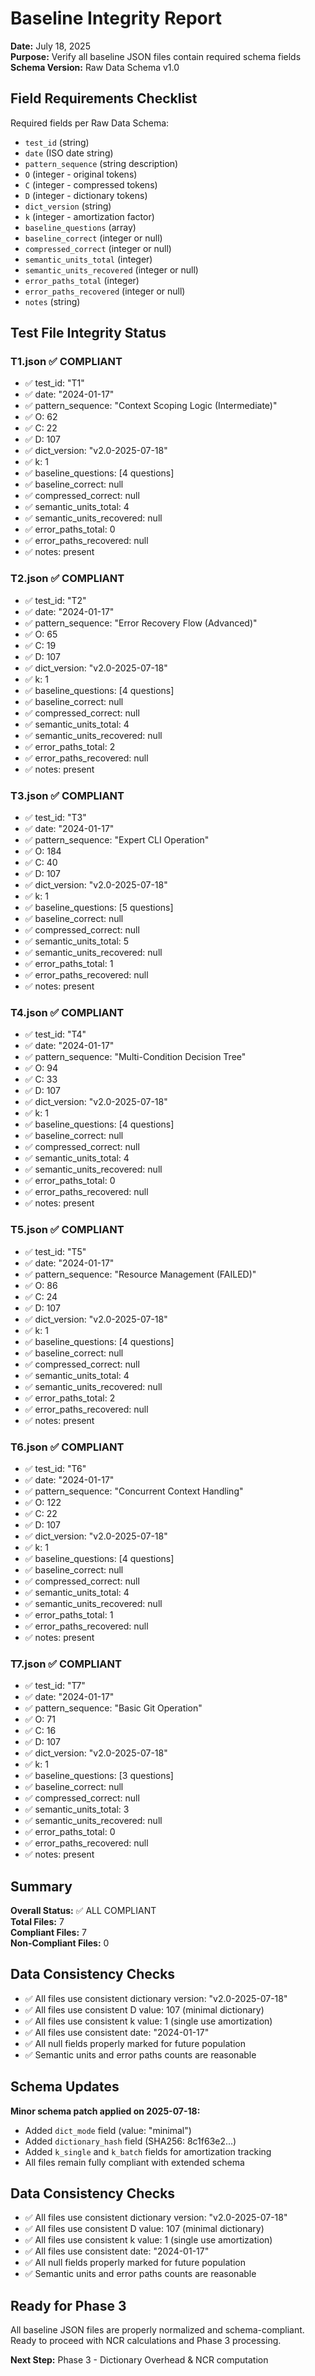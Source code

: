 # Baseline Integrity Report

**Date:** July 18, 2025  
**Purpose:** Verify all baseline JSON files contain required schema fields  
**Schema Version:** Raw Data Schema v1.0

## Field Requirements Checklist

Required fields per Raw Data Schema:
- `test_id` (string)
- `date` (ISO date string)
- `pattern_sequence` (string description)
- `O` (integer - original tokens)
- `C` (integer - compressed tokens)
- `D` (integer - dictionary tokens)
- `dict_version` (string)
- `k` (integer - amortization factor)
- `baseline_questions` (array)
- `baseline_correct` (integer or null)
- `compressed_correct` (integer or null)
- `semantic_units_total` (integer)
- `semantic_units_recovered` (integer or null)
- `error_paths_total` (integer)
- `error_paths_recovered` (integer or null)
- `notes` (string)

## Test File Integrity Status

### T1.json ✅ COMPLIANT
- ✅ test_id: "T1"
- ✅ date: "2024-01-17"
- ✅ pattern_sequence: "Context Scoping Logic (Intermediate)"
- ✅ O: 62
- ✅ C: 22
- ✅ D: 107
- ✅ dict_version: "v2.0-2025-07-18"
- ✅ k: 1
- ✅ baseline_questions: [4 questions]
- ✅ baseline_correct: null
- ✅ compressed_correct: null
- ✅ semantic_units_total: 4
- ✅ semantic_units_recovered: null
- ✅ error_paths_total: 0
- ✅ error_paths_recovered: null
- ✅ notes: present

### T2.json ✅ COMPLIANT
- ✅ test_id: "T2"
- ✅ date: "2024-01-17"
- ✅ pattern_sequence: "Error Recovery Flow (Advanced)"
- ✅ O: 65
- ✅ C: 19
- ✅ D: 107
- ✅ dict_version: "v2.0-2025-07-18"
- ✅ k: 1
- ✅ baseline_questions: [4 questions]
- ✅ baseline_correct: null
- ✅ compressed_correct: null
- ✅ semantic_units_total: 4
- ✅ semantic_units_recovered: null
- ✅ error_paths_total: 2
- ✅ error_paths_recovered: null
- ✅ notes: present

### T3.json ✅ COMPLIANT
- ✅ test_id: "T3"
- ✅ date: "2024-01-17"
- ✅ pattern_sequence: "Expert CLI Operation"
- ✅ O: 184
- ✅ C: 40
- ✅ D: 107
- ✅ dict_version: "v2.0-2025-07-18"
- ✅ k: 1
- ✅ baseline_questions: [5 questions]
- ✅ baseline_correct: null
- ✅ compressed_correct: null
- ✅ semantic_units_total: 5
- ✅ semantic_units_recovered: null
- ✅ error_paths_total: 1
- ✅ error_paths_recovered: null
- ✅ notes: present

### T4.json ✅ COMPLIANT
- ✅ test_id: "T4"
- ✅ date: "2024-01-17"
- ✅ pattern_sequence: "Multi-Condition Decision Tree"
- ✅ O: 94
- ✅ C: 33
- ✅ D: 107
- ✅ dict_version: "v2.0-2025-07-18"
- ✅ k: 1
- ✅ baseline_questions: [4 questions]
- ✅ baseline_correct: null
- ✅ compressed_correct: null
- ✅ semantic_units_total: 4
- ✅ semantic_units_recovered: null
- ✅ error_paths_total: 0
- ✅ error_paths_recovered: null
- ✅ notes: present

### T5.json ✅ COMPLIANT
- ✅ test_id: "T5"
- ✅ date: "2024-01-17"
- ✅ pattern_sequence: "Resource Management (FAILED)"
- ✅ O: 86
- ✅ C: 24
- ✅ D: 107
- ✅ dict_version: "v2.0-2025-07-18"
- ✅ k: 1
- ✅ baseline_questions: [4 questions]
- ✅ baseline_correct: null
- ✅ compressed_correct: null
- ✅ semantic_units_total: 4
- ✅ semantic_units_recovered: null
- ✅ error_paths_total: 2
- ✅ error_paths_recovered: null
- ✅ notes: present

### T6.json ✅ COMPLIANT
- ✅ test_id: "T6"
- ✅ date: "2024-01-17"
- ✅ pattern_sequence: "Concurrent Context Handling"
- ✅ O: 122
- ✅ C: 22
- ✅ D: 107
- ✅ dict_version: "v2.0-2025-07-18"
- ✅ k: 1
- ✅ baseline_questions: [4 questions]
- ✅ baseline_correct: null
- ✅ compressed_correct: null
- ✅ semantic_units_total: 4
- ✅ semantic_units_recovered: null
- ✅ error_paths_total: 1
- ✅ error_paths_recovered: null
- ✅ notes: present

### T7.json ✅ COMPLIANT
- ✅ test_id: "T7"
- ✅ date: "2024-01-17"
- ✅ pattern_sequence: "Basic Git Operation"
- ✅ O: 71
- ✅ C: 16
- ✅ D: 107
- ✅ dict_version: "v2.0-2025-07-18"
- ✅ k: 1
- ✅ baseline_questions: [3 questions]
- ✅ baseline_correct: null
- ✅ compressed_correct: null
- ✅ semantic_units_total: 3
- ✅ semantic_units_recovered: null
- ✅ error_paths_total: 0
- ✅ error_paths_recovered: null
- ✅ notes: present

## Summary

**Overall Status:** ✅ ALL COMPLIANT  
**Total Files:** 7  
**Compliant Files:** 7  
**Non-Compliant Files:** 0

## Data Consistency Checks

- ✅ All files use consistent dictionary version: "v2.0-2025-07-18"
- ✅ All files use consistent D value: 107 (minimal dictionary)
- ✅ All files use consistent k value: 1 (single use amortization)
- ✅ All files use consistent date: "2024-01-17"
- ✅ All null fields properly marked for future population
- ✅ Semantic units and error paths counts are reasonable

## Schema Updates

**Minor schema patch applied on 2025-07-18:**
- Added `dict_mode` field (value: "minimal")
- Added `dictionary_hash` field (SHA256: 8c1f63e2...)
- Added `k_single` and `k_batch` fields for amortization tracking
- All files remain fully compliant with extended schema

## Data Consistency Checks

- ✅ All files use consistent dictionary version: "v2.0-2025-07-18"
- ✅ All files use consistent D value: 107 (minimal dictionary)
- ✅ All files use consistent k value: 1 (single use amortization)
- ✅ All files use consistent date: "2024-01-17"
- ✅ All null fields properly marked for future population
- ✅ Semantic units and error paths counts are reasonable

## Ready for Phase 3

All baseline JSON files are properly normalized and schema-compliant. Ready to proceed with NCR calculations and Phase 3 processing.

**Next Step:** Phase 3 - Dictionary Overhead & NCR computation